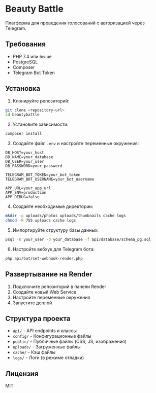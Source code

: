 # Beauty Battle

Платформа для проведения голосований с авторизацией через Telegram.

## Требования

- PHP 7.4 или выше
- PostgreSQL
- Composer
- Telegram Bot Token

## Установка

1. Клонируйте репозиторий:
```bash
git clone <repository-url>
cd beautybattle
```

2. Установите зависимости:
```bash
composer install
```

3. Создайте файл `.env` и настройте переменные окружения:
```env
DB_HOST=your_host
DB_NAME=your_database
DB_USER=your_user
DB_PASSWORD=your_password

TELEGRAM_BOT_TOKEN=your_bot_token
TELEGRAM_BOT_USERNAME=your_bot_username

APP_URL=your_app_url
APP_ENV=production
APP_DEBUG=false
```

4. Создайте необходимые директории:
```bash
mkdir -p uploads/photos uploads/thumbnails cache logs
chmod -R 755 uploads cache logs
```

5. Импортируйте структуру базы данных:
```bash
psql -U your_user -d your_database -f api/database/schema_pg.sql
```

6. Настройте вебхук для Telegram бота:
```bash
php api/bot/set-webhook-render.php
```

## Развертывание на Render

1. Подключите репозиторий в панели Render
2. Создайте новый Web Service
3. Настройте переменные окружения
4. Запустите деплой

## Структура проекта

- `api/` - API endpoints и классы
- `config/` - Конфигурационные файлы
- `public/` - Публичные файлы (CSS, JS, изображения)
- `uploads/` - Загруженные файлы
- `cache/` - Кэш файлы
- `logs/` - Логи (в режиме отладки)

## Лицензия

MIT 